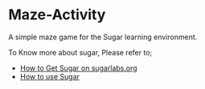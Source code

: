 # Maze-Activity #

A simple maze game for the Sugar learning environment.

To Know more about sugar, Please refer to;

* [How to Get Sugar on sugarlabs.org](https://sugarlabs.org/)
* [How to use Sugar](https://help.sugarlabs.org/)
